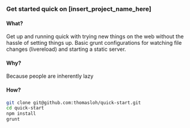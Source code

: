 ### Get started quick on [insert_project_name_here]

#### What?

Get up and running quick with trying new things on the web without the hassle of setting things up. Basic grunt configurations for watching file changes (livereload) and starting a static server.

#### Why?

Because people are inherently lazy

#### How?

```bash
git clone git@github.com:thomasloh/quick-start.git
cd quick-start
npm install
grunt
```
